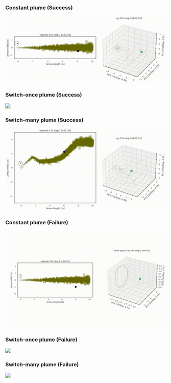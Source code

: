 ### Constant plume (Success)
![](supp/9781ba/constantx5b5_merged_common_ep161.gif)

### Switch-once plume (Success)
![](supp/9781ba/switch45x5b5_merged_common_ep000.gif)

### Switch-many plume (Success)
![](supp/9781ba/noisy3x5b5_merged_common_ep159.gif)

### Constant plume (Failure)
![](supp/9781ba/constantx5b5_merged_common_ep190.gif)

### Switch-once plume (Failure)
![](supp/9781ba/switch45x5b5_merged_common_ep000.gif)

### Switch-many plume (Failure)
![](supp/9781ba/noisy3x5b5_merged_common_ep000.gif)
